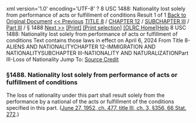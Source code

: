 xml version='1.0' encoding='UTF-8' ?
8 USC 1488: Nationality lost solely from performance of acts or fulfillment of conditions
 Result 1 of 1
[Back to Original Document](/view.xhtml;jsessionid=1F50E0D75998938D090C2C26D76BAB5C)
[<< Previous](#)
 [TITLE 8](/view.xhtml;jsessionid=1F50E0D75998938D090C2C26D76BAB5C?req=granuleid%3AUSC-prelim-title8&saved=%7CZ3JhbnVsZWlkOlVTQy1wcmVsaW0tdGl0bGU4LXNlY3Rpb24xNDg4%7C%7C%7C0%7Cfalse%7Cprelim&edition=prelim) / [CHAPTER 12](/view.xhtml;jsessionid=1F50E0D75998938D090C2C26D76BAB5C?req=granuleid%3AUSC-prelim-title8-chapter12&saved=%7CZ3JhbnVsZWlkOlVTQy1wcmVsaW0tdGl0bGU4LXNlY3Rpb24xNDg4%7C%7C%7C0%7Cfalse%7Cprelim&edition=prelim) / [SUBCHAPTER III](/view.xhtml;jsessionid=1F50E0D75998938D090C2C26D76BAB5C?req=granuleid%3AUSC-prelim-title8-chapter12-subchapter3&saved=%7CZ3JhbnVsZWlkOlVTQy1wcmVsaW0tdGl0bGU4LXNlY3Rpb24xNDg4%7C%7C%7C0%7Cfalse%7Cprelim&edition=prelim) / [Part III](/view.xhtml;jsessionid=1F50E0D75998938D090C2C26D76BAB5C?req=granuleid%3AUSC-prelim-title8-chapter12-subchapter3-part3&saved=%7CZ3JhbnVsZWlkOlVTQy1wcmVsaW0tdGl0bGU4LXNlY3Rpb24xNDg4%7C%7C%7C0%7Cfalse%7Cprelim&edition=prelim) / § 1488
 [Next >>](#)
[[Print]](#)
 [[Print selection]](#)
[[OLRC Home]](/browse.xhtml;jsessionid=1F50E0D75998938D090C2C26D76BAB5C)[Help](/navHelp.xhtml;jsessionid=1F50E0D75998938D090C2C26D76BAB5C)
8 USC 1488: Nationality lost solely from performance of acts or fulfillment of conditions
Text contains those laws in effect on April 6, 2024
From Title 8-ALIENS AND NATIONALITYCHAPTER 12-IMMIGRATION AND NATIONALITYSUBCHAPTER III-NATIONALITY AND NATURALIZATIONPart III-Loss of Nationality
Jump To: [Source Credit](#sourcecredit)
### §1488. Nationality lost solely from performance of acts or fulfillment of conditions
The loss of nationality under this part shall result solely from the performance by a national of the acts or fulfillment of the conditions specified in this part.
([June 27, 1952, ch. 477, title III, ch. 3, §356, 66 Stat. 272](/statviewer.htm?volume=66&page=272).)
